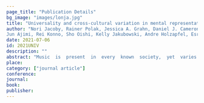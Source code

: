 ```yaml
---
page_title: "Publication Details"
bg_image: "images/lonja.jpg" 
title: "Universality and cross-cultural variation in mental representations of music revealed by global comparison of rhythm priors"  
author: "Nori Jacoby, Rainer Polak, Jessica A. Grahn, Daniel J. Cameron, Kyung Myun Lee, Ricardo Godoy, Eduardo A. Undurraga, Tomás Huanca, Timon Thalwitzer, Noumouké Doumbia, Daniel Goldberg, Elizabeth Margulis, Patrick C. M. Wong, Luis Jure, Martı́n Rocamora, Shinya Fujii, Patrick E. Savage,
Jun Ajimi, Rei Konno, Sho Oishi, Kelly Jakubowski, Andre Holzapfel, Esra Mungan, Ece Kaya, Preeti Rao, Mattur Ananthanarayana Rohit, Suvarna Alladi, Bronwyn Tarr, Manuel Anglada-Tort, Peter M. C. Harrison, Malinda J. McPherson, Sophie Dolan, Alex Durango, and Josh H. McDermott"  
date: 2021-07-06
id: 2021UNIV
description: ""  
abstract: "Music  is  present  in  every  known  society,  yet  varies  from  place  to  place.  What  is  universal  to  the perception of music? We measured a signature of mental representations of rhythm in 923participants from  39  participant  groups  in  15  countries  across  5  continents,  spanning  urban  societies,  indigenous populations, and online participants. Listeners reproduced random ‘‘seed’’ rhythms; their reproductions were fed back as the stimulus (as in the game of “telephone”), such that their biases (the prior) could be estimated  from  the  distribution  of  reproductions.  Every  tested  group  showed a  priorwith  peaks  at integer ratio rhythms, suggesting that discrete rhythm “categories” at small integer ratios are universal. The occurrence and relative importance of different integer ratio categories varied across groups, often reflecting  local  musical  systems.  However,  university  students  and  online  participants  in  non-Western countries tended to resemble Western participants, underrepresenting the variability otherwise evident across cultures. The results suggest the universality of discrete mental representations of music while showing their interaction with culture-specific traditions"  
place:
category: ["journal article"]
conference:   
journal:
book: 
publisher:
---
```

